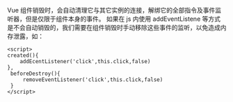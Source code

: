 Vue 组件销毁时，会自动清理它与其它实例的连接，解绑它的全部指令及事件监听器，但是仅限于组件本身的事件。 如果在 js 内使用 addEventListene 等方式是不会自动销毁的，我们需要在组件销毁时手动移除这些事件的监听，以免造成内存泄露，如：

```vue
<script>
created(){
    addEcentListener('click',this.click,false)
},
 beforeDestroy(){
     removeEventListener('click',this.click,false)
 }   
</script>
```



